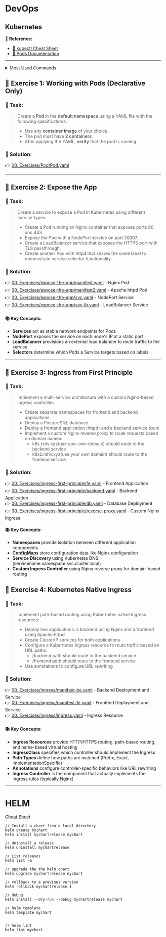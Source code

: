 # DevOps

## Kubernetes

📄 **Reference:**  
- [📌 kubectl Cheat Sheet](https://kubernetes.io/docs/reference/kubectl/quick-reference/)  
- [📘 Pods Documentation](https://kubernetes.io/docs/concepts/workloads/pods/)

---

<details>
<summary>Most Used Commands</summary>
<br>
<pre><code>
$ kubectl get pods
$ kubectl run nginx --image=nginx --dry-run=client -o yaml
$ kubectl describe pod <pod-name>
$ kubectl get pod <pod-name> -o yaml
</code></pre>
</details>

## 🔧 Exercise 1: Working with Pods (Declarative Only)

### 🎯 Task:
> Create a **Pod** in the **default namespace** using a YAML file with the following specifications:
>
> - Use any **container image** of your choice.
> - The pod must have **2 containers**.
> - After applying the YAML, **verify** that the pod is running.

### 📂 Solution:
👉 [00. Exercises/Pod/Pod.yaml](00.%20Exercises/Pod/Pod.yaml)

---

## 🔧 Exercise 2: Expose the App

### 🎯 Task:
> Create a service to expose a Pod in Kubernetes using different service types:
>
> - Create a Pod running an Nginx container that exposes ports 80 and 443.
> - Expose the Pod with a NodePort service on port 30007.
> - Create a LoadBalancer service that exposes the HTTPS port with TLS passthrough.
> - Create another Pod with httpd that shares the same label to demonstrate service selector functionality.

### 📂 Solution:
👉 [00. Exercises/expose-the-app/manifest.yaml](00.%20Exercises/expose-the-app/manifest.yaml) - Nginx Pod  
👉 [00. Exercises/expose-the-app/manifest2.yaml](00.%20Exercises/expose-the-app/manifest2.yaml) - Apache httpd Pod  
👉 [00. Exercises/expose-the-app/svc.yaml](00.%20Exercises/expose-the-app/svc.yaml) - NodePort Service  
👉 [00. Exercises/expose-the-app/svc-lb.yaml](00.%20Exercises/expose-the-app/svc-lb.yaml) - LoadBalancer Service

#### 📚 Key Concepts:
- **Services** act as stable network endpoints for Pods
- **NodePort** exposes the service on each node's IP at a static port
- **LoadBalancer** provisions an external load balancer to route traffic to the service
- **Selectors** determine which Pods a Service targets based on labels

---

## 🔧 Exercise 3: Ingress from First Principle

### 🎯 Task:
> Implement a multi-service architecture with a custom Nginx-based ingress controller:
>
> - Create separate namespaces for frontend and backend applications
> - Deploy a PostgreSQL database
> - Deploy a frontend application (httpd) and a backend service (bun)
> - Implement a custom Nginx reverse proxy to route requests based on domain names:
>   - k8s.rshv.xyz(use your own domain) should route to the backend service
>   - k8s2.rshv.xyz(use your own domain) should route to the frontend service

### 📂 Solution:
👉 [00. Exercises/ingress-first-principle/fe.yaml](00.%20Exercises/ingress-first-principle/fe.yaml) - Frontend Application  
👉 [00. Exercises/ingress-first-principle/backend.yaml](00.%20Exercises/ingress-first-principle/backend.yaml) - Backend Application  
👉 [00. Exercises/ingress-first-principle/db.yaml](00.%20Exercises/ingress-first-principle/db.yaml) - Database Deployment  
👉 [00. Exercises/ingress-first-principle/reverse-proxy.yaml](00.%20Exercises/ingress-first-principle/reverse-proxy.yaml) - Custom Nginx Ingress

#### 📚 Key Concepts:
- **Namespaces** provide isolation between different application components
- **ConfigMaps** store configuration data like Nginx configuration
- **Service Discovery** using Kubernetes DNS (servicename.namespace.svc.cluster.local)
- **Custom Ingress Controller** using Nginx reverse proxy for domain-based routing

## 🔧 Exercise 4: Kubernetes Native Ingress

### 🎯 Task:
> Implement path-based routing using Kubernetes native Ingress resources:
>
> - Deploy two applications: a backend using Nginx and a frontend using Apache httpd
> - Create ClusterIP services for both applications
> - Configure a Kubernetes Ingress resource to route traffic based on URL paths:
>   - /backend path should route to the backend service
>   - /frontend path should route to the frontend service
> - Use annotations to configure URL rewriting

### 📂 Solution:
👉 [00. Exercises/ingress/manifest-be.yaml](00.%20Exercises/ingress/manifest-be.yaml) - Backend Deployment and Service  
👉 [00. Exercises/ingress/manifest-fe.yaml](00.%20Exercises/ingress/manifest-fe.yaml) - Frontend Deployment and Service  
👉 [00. Exercises/ingress/ingress.yaml](00.%20Exercises/ingress/ingress.yaml) - Ingress Resource

#### 📚 Key Concepts:
- **Ingress Resources** provide HTTP/HTTPS routing, path-based routing, and name-based virtual hosting
- **IngressClass** specifies which controller should implement the Ingress
- **Path Types** define how paths are matched (Prefix, Exact, ImplementationSpecific)
- **Annotations** configure controller-specific behaviors like URL rewriting
- **Ingress Controller** is the component that actually implements the Ingress rules (typically Nginx)

---
# HELM
[Cheat Sheet](https://helm.sh/docs/intro/cheatsheet/)
```
// Install a chart from a local directory
helm create mychart
helm install mychartrelease mychart

// Uninstall a release
helm uninstall mychartrelease

// List releases
helm list -a

// upgrade the the helm chart
helm upgrade mychartrelease mychart

// rollback to a previous version
helm rollback mychartrelease 1

// debug
helm install --dry-run --debug mychartrelease mychart

// helm template
helm template mychart


// helm lint
helm lint mychart

```